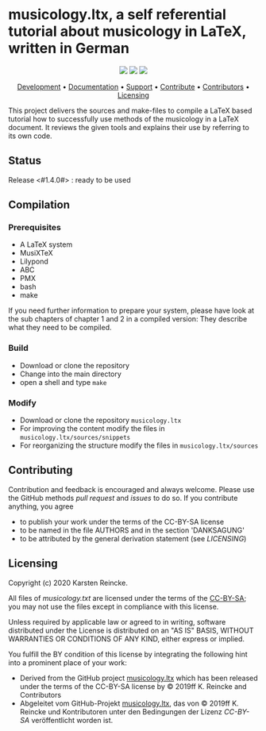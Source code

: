 #  musicology.ltx, a self referential tutorial about musicology in LaTeX, written in German

<p align="center">
    <a href="https://github.com/kreincke/musicology.ltx/commits/" title="Last Commit"><img src="https://img.shields.io/github/last-commit/kreincke/musicology.ltx?style=flat"></a>
    <a href="https://github.com/kreincke/musicology.ltx/issues" title="Open Issues"><img src="https://img.shields.io/github/issues/kreincke/musicology.ltx?style=flat"></a>
    <a href="https://github.com/kreincke/musicology.ltx/blob/master/COPYING" title="License"><img src="https://img.shields.io/badge/License-GPLv3-blue.svg?style=flat"></a>
</p>

<p align="center">
  <a href="#development">Development</a> •
  <a href="#documentation">Documentation</a> •
  <a href="#support-and-feedback">Support</a> •
  <a href="#how-to-contribute">Contribute</a> •
  <a href="#contributors">Contributors</a> •
  <a href="#licensing">Licensing</a>
</p>

This project delivers the sources and make-files to compile a LaTeX based tutorial how to successfully use methods of the musicology in a LaTeX document. It reviews the given tools and explains their use by referring to its own code.

## Status

Release <#1.4.0#> : ready to be used

## Compilation

### Prerequisites

* A LaTeX system
* MusiXTeX
* Lilypond
* ABC
* PMX
* bash
* make

If you need further information to prepare your system, please have look at the sub chapters of chapter 1 and 2 in a compiled version: They describe what they need to be compiled.

### Build

* Download or clone the repository
* Change into the main directory
* open a shell and type ``make``

### Modify
* Download or clone the repository ``musicology.ltx``
* For improving the content modify the files in  ``musicology.ltx/sources/snippets``
* For reorganizing the structure modify the files in  ``musicology.ltx/sources``

## Contributing

Contribution and feedback is encouraged and always welcome. Please use the GitHub methods *pull request* and *issues* to do so. If you contribute anything, you agree
* to publish your work under the terms of the CC-BY-SA license
* to be named in the file AUTHORS and in the section 'DANKSAGUNG'
* to be attributed by the general derivation statement (see *LICENSING*)

## Licensing

Copyright (c) 2020 Karsten Reincke.

All files of *musicology.txt* are licensed under the terms of the [CC-BY-SA](LICENSE); you may not use the files except in compliance with this license.

Unless required by applicable law or agreed to in writing, software distributed under the License is distributed on an "AS IS" BASIS, WITHOUT WARRANTIES OR CONDITIONS OF ANY KIND, either express or implied.

You fulfill the BY condition of this license by integrating the following hint into a prominent place of your work:

* Derived from the GitHub project [musicology.ltx](https://github.com/kreincke/musicology.ltx) which has been released under the terms of the CC-BY-SA license by © 2019ff K. Reincke and Contributors
* Abgeleitet vom GitHub-Projekt [musicology.ltx](https://github.com/kreincke/musicology.ltx), das von © 2019ff K. Reincke und Kontributoren unter den Bedingungen der Lizenz *CC-BY-SA*  veröffentlicht worden ist.
